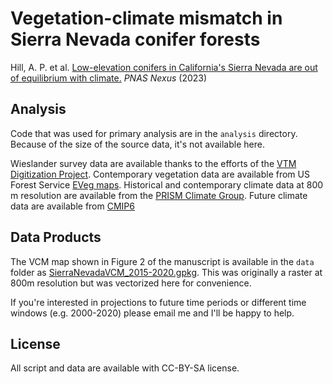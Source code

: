 # Vegetation-climate mismatch in Sierra Nevada conifer forests

Hill, A. P. et al. [Low-elevation conifers in California's Sierra Nevada are out of equilibrium with climate.](https://doi.org/10.1093/pnasnexus/pgad004) *PNAS Nexus* (2023)


## Analysis
Code that was used for primary analysis are in the `analysis` directory. Because of the size of the source data, it's not available here.

Wieslander survey data are available thanks to the efforts of the [VTM Digitization Project](http://vtm.berkeley.edu/#/data/vegetation). Contemporary vegetation data are available from US Forest Service [EVeg maps](https://data.fs.usda.gov/geodata/edw/datasets.php?xmlKeyword=eveg). Historical and contemporary climate data at 800 m resolution are available from the [PRISM Climate Group](prism.oregonstate.edu). Future climate data are available from [CMIP6](esgf-node.llnl.gov/projects/cmip6/)


## Data Products
The VCM map shown in Figure 2 of the manuscript is available in the `data` folder as [SierraNevadaVCM_2015-2020.gpkg](https://github.com/avephill/sierra-nevada-VCM/blob/main/data/SierraNevadaVCM_2015-2020.gpkg). This was originally a raster at 800m resolution but was vectorized here for convenience. 

If you're interested in projections to future time periods or different time windows (e.g. 2000-2020) please email me and I'll be happy to help.


## License
All script and data are available with CC-BY-SA license.
